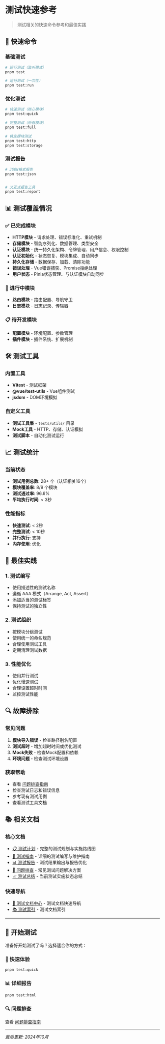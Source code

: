 # 测试快速参考

> 测试相关的快速命令参考和最佳实践

## 🚀 快速命令

### 基础测试
```bash
# 运行测试（监听模式）
pnpm test

# 运行测试（一次性）
pnpm test:run
```

### 优化测试
```bash
# 快速测试（核心模块）
pnpm test:quick

# 完整测试（所有模块）
pnpm test:full

# 特定模块测试
pnpm test:http
pnpm test:storage
```

### 测试报告
```bash
# JSON格式报告
pnpm test:json


# 交互式报告工具
pnpm test:report
```

## 📊 测试覆盖情况

### ✅ 已完成模块
- **HTTP模块** - 请求处理、错误标准化、重试机制
- **存储模块** - 智能序列化、数据管理、类型安全
- **认证模块** - 统一持久化架构、令牌管理、用户信息、权限控制
- **认证初始化** - 状态恢复、模块集成、自动同步
- **持久化存储** - 数据保存、加载、清除功能
- **错误处理** - Vue错误捕获、Promise拒绝处理
- **用户状态** - Pinia状态管理、与认证模块自动同步

### 🔄 进行中模块
- **路由模块** - 路由配置、导航守卫
- **日志模块** - 日志记录、传输器

### 📋 待开发模块
- **配置模块** - 环境配置、参数管理
- **插件模块** - 插件系统、扩展机制

## 🛠️ 测试工具

### 内置工具
- **Vitest** - 测试框架
- **@vue/test-utils** - Vue组件测试
- **jsdom** - DOM环境模拟

### 自定义工具
- **测试工具集** - `tests/utils/` 目录
- **Mock工具** - HTTP、存储、认证模拟
- **测试脚本** - 自动化测试运行

## 📈 测试统计

### 当前状态
- **测试用例总数**: 28+ 个（认证相关16个）
- **模块覆盖率**: 8/9 个模块
- **测试通过率**: 96.6%
- **平均执行时间**: < 3秒

### 性能指标
- **快速测试**: < 2秒
- **完整测试**: < 10秒
- **并行执行**: 支持
- **内存使用**: 优化

## 🎯 最佳实践

### 1. 测试编写
- 使用描述性的测试名称
- 遵循 AAA 模式（Arrange, Act, Assert）
- 添加适当的测试标签
- 保持测试的独立性

### 2. 测试组织
- 按模块分组测试
- 使用统一的命名规范
- 合理使用测试工具
- 定期清理测试数据

### 3. 性能优化
- 使用并行测试
- 优化慢速测试
- 合理设置超时时间
- 监控测试性能

## 🔍 故障排除

### 常见问题
1. **模块导入错误** - 检查路径别名配置
2. **测试超时** - 增加超时时间或优化测试
3. **Mock失败** - 检查Mock配置和依赖
4. **环境问题** - 检查测试环境设置

### 获取帮助
- 查看 [问题排查指南](../core/testing-troubleshooting.md)
- 检查测试日志和错误信息
- 参考现有测试用例
- 查看测试工具文档

## 📚 相关文档

### 核心文档
- [📋 测试计划](../core/testing-plan.md) - 完整的测试规划与实施路线图
- [📖 测试指南](../core/testing-guide.md) - 详细的测试编写与维护指南
- [📊 测试报告](../core/testing-reports.md) - 测试结果输出与报告优化
- [🔧 问题排查](../core/testing-troubleshooting.md) - 常见测试问题解决方案
- [📈 测试总结](../core/testing-summary.md) - 当前测试实施状态总结

### 快速导航
- [🧪 测试文档中心](../testing.md) - 测试文档快速导航
- [📚 测试索引](../core/testing-index.md) - 测试文档索引

---

## 🎉 开始测试

准备好开始测试了吗？选择适合你的方式：

### 🚀 快速体验
```bash
pnpm test:quick
```

### 📊 详细报告
```bash
pnpm test:html
```

### 🔍 问题排查
查看 [问题排查指南](../core/testing-troubleshooting.md)

---

*最后更新: 2024年10月*
